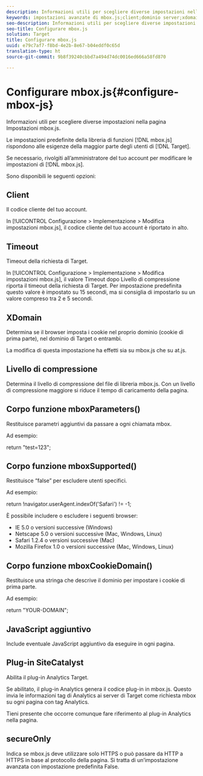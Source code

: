 ```yaml
---
description: Informazioni utili per scegliere diverse impostazioni nella pagina Impostazioni mbox.js.
keywords: impostazioni avanzate di mbox.js;client;dominio server;xdomain;livello di compressione;supporto id sessione client;secureOnly;supporto id pc client;passare una pagina;URL di riferimento;livello di traffico;durata del traffico;funzione mboxParameters();funzione mboxSupported();funzione mboxCookieDomain();JavaScript extra;plug-in SiteCatalyst;mbox.js come JavaScript autoestraente;visualizzazione momentanea di altri contenuti;nascondere il corpo;corpo nascosto
seo-description: Informazioni utili per scegliere diverse impostazioni nella pagina Impostazioni mbox.js.
seo-title: Configurare mbox.js
solution: Target
title: Configurare mbox.js
uuid: e79c7af7-f8bd-4e2b-8e67-b04eddf0c65d
translation-type: ht
source-git-commit: 9b8f39240cbbd7a494d74dc0016ed666a58fd870

---
```



# Configurare mbox.js{#configure-mbox-js}

Informazioni utili per scegliere diverse impostazioni nella pagina Impostazioni mbox.js.

Le impostazioni predefinite della libreria di funzioni [!DNL mbox.js] rispondono alle esigenze della maggior parte degli utenti di [!DNL Target].

Se necessario, rivolgiti all’amministratore del tuo account per modificare le impostazioni di [!DNL mbox.js].

Sono disponibili le seguenti opzioni:

## Client

Il codice cliente del tuo account.

In [!UICONTROL Configurazione &gt; Implementazione &gt; Modifica impostazioni mbox.js], il codice cliente del tuo account è riportato in alto.

## Timeout

Timeout della richiesta di Target.

In [!UICONTROL Configurazione &gt; Implementazione &gt; Modifica impostazioni mbox.js], il valore Timeout dopo Livello di compressione riporta il timeout della richiesta di Target. Per impostazione predefinita questo valore è impostato su 15 secondi, ma si consiglia di impostarlo su un valore compreso tra 2 e 5 secondi.

## XDomain

Determina se il browser imposta i cookie nel proprio dominio (cookie di prima parte), nel dominio di Target o entrambi.

La modifica di questa impostazione ha effetti sia su mbox.js che su at.js.

## Livello di compressione

Determina il livello di compressione del file di libreria mbox.js. Con un livello di compressione maggiore si riduce il tempo di caricamento della pagina.

## Corpo funzione mboxParameters()

Restituisce parametri aggiuntivi da passare a ogni chiamata mbox.

Ad esempio:

return &quot;test=123&quot;;

## Corpo funzione mboxSupported()

Restituisce “false” per escludere utenti specifici.

Ad esempio:

return !navigator.userAgent.indexOf(&#39;Safari&#39;) != -1;

È possibile includere o escludere i seguenti browser:

* IE 5.0 o versioni successive (Windows)
* Netscape 5.0 o versioni successive (Mac, Windows, Linux)
* Safari 1.2.4 o versioni successive (Mac)
* Mozilla Firefox 1.0 o versioni successive (Mac, Windows, Linux)

## Corpo funzione mboxCookieDomain()

Restituisce una stringa che descrive il dominio per impostare i cookie di prima parte.

Ad esempio:

return &quot;YOUR-DOMAIN&quot;;

## JavaScript aggiuntivo

Include eventuale JavaScript aggiuntivo da eseguire in ogni pagina.

## Plug-in SiteCatalyst

Abilita il plug-in Analytics Target.

Se abilitato, il plug-in Analytics genera il codice plug-in in mbox.js. Questo invia le informazioni tag di Analytics ai server di Target come richiesta mbox su ogni pagina con tag Analytics.

Tieni presente che occorre comunque fare riferimento al plug-in Analytics nella pagina.

## secureOnly

Indica se mbox.js deve utilizzare solo HTTPS o può passare da HTTP a HTTPS in base al protocollo della pagina. Si tratta di un’impostazione avanzata con impostazione predefinita False.